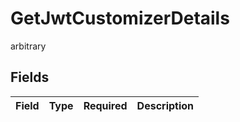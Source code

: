 # GetJwtCustomizerDetails

arbitrary


## Fields

| Field       | Type        | Required    | Description |
| ----------- | ----------- | ----------- | ----------- |